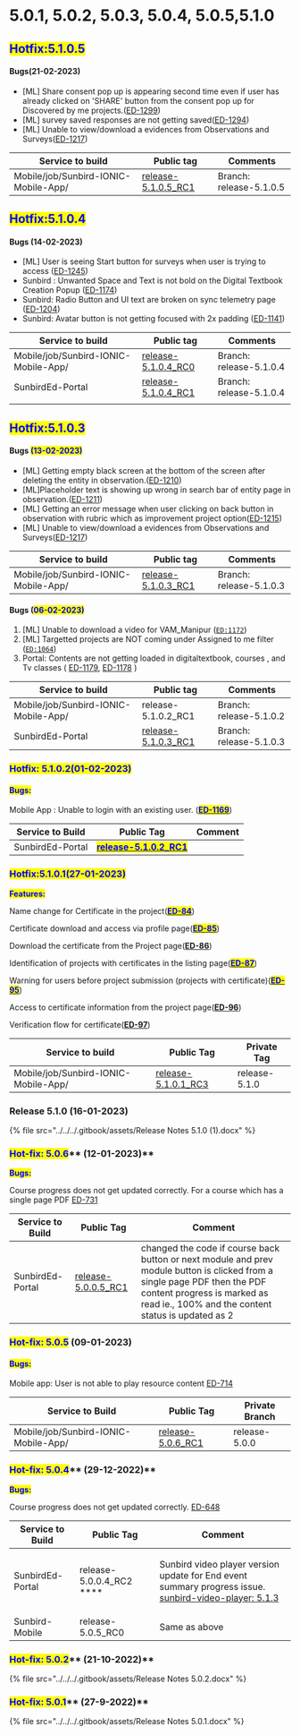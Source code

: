 # 5.0.1, 5.0.2, 5.0.3, 5.0.4, 5.0.5,5.1.0

## <mark style="color:blue;">Hotfix:5.1.0.5</mark>

#### Bugs(21-02-2023)

* \[ML] Share consent pop up is appearing second time even if user has already clicked on 'SHARE' button from the consent pop up for Discovered by me projects.([ED-1299](https://project-sunbird.atlassian.net/browse/ED-1299))
* \[ML] survey saved responses are not getting saved([ED-1294](https://project-sunbird.atlassian.net/browse/ED-1294))
* \[ML] Unable to view/download a evidences from Observations and Surveys([ED-1217](https://project-sunbird.atlassian.net/browse/ED-1217))

| Service to build                     | Public tag                                                                                                   | Comments                |
| ------------------------------------ | ------------------------------------------------------------------------------------------------------------ | ----------------------- |
| Mobile/job/Sunbird-IONIC-Mobile-App/ | [release-5.1.0.5\_RC1](https://github.com/Sunbird-Ed/SunbirdEd-mobile-app/releases/tag/release-5.1.0.5\_RC1) | Branch: release-5.1.0.5 |



## <mark style="color:blue;">Hotfix:5.1.0.4</mark>

#### Bugs (14-02-2023)

* \[ML] User is seeing Start button for surveys when user is trying to access ([ED-1245](https://project-sunbird.atlassian.net/browse/ED-1245))
* Sunbird : Unwanted Space and Text is not bold on the Digital Textbook Creation Popup ([ED-1174](https://project-sunbird.atlassian.net/browse/ED-1174))
* Sunbird: Radio Button and UI text are broken on sync telemetry page ([ED-1204](https://project-sunbird.atlassian.net/browse/ED-1204))
* Sunbird: Avatar button is not getting focused with 2x padding ([ED-1141](https://project-sunbird.atlassian.net/browse/ED-1141))

| Service to build                     | Public tag                                                                                                   | Comments                |
| ------------------------------------ | ------------------------------------------------------------------------------------------------------------ | ----------------------- |
| Mobile/job/Sunbird-IONIC-Mobile-App/ | [release-5.1.0.4\_RC0](https://github.com/Sunbird-Ed/SunbirdEd-mobile-app/releases/tag/release-5.1.0.4\_RC0) | Branch: release-5.1.0.4 |
| SunbirdEd-Portal                     | [release-5.1.0.4\_RC1](https://github.com/Sunbird-Ed/SunbirdEd-portal/tree/release-5.1.0.4\_RC1)             | Branch: release-5.1.0.4 |
|                                      |                                                                                                              |                         |

## <mark style="color:blue;">Hotfix:5.1.0.3</mark>

#### Bugs <mark style="color:blue;">(13-02-2023)</mark>

* \[ML] Getting empty black screen at the bottom of the screen after deleting the entity in observation.([ED-1210](https://project-sunbird.atlassian.net/browse/ED-1210))
* \[ML]Placeholder text is showing up wrong in search bar of entity page in observation.([ED-1211](https://project-sunbird.atlassian.net/browse/ED-1211))
* \[ML] Getting an error message when user clicking on back button in observation with rubric which as improvement project option([ED-1215](https://project-sunbird.atlassian.net/browse/ED-1215))
* \[ML] Unable to view/download a evidences from Observations and Surveys([ED-1217](https://project-sunbird.atlassian.net/browse/ED-1217))

| Service to build                     | Public tag                                                                                                   | Comments                |
| ------------------------------------ | ------------------------------------------------------------------------------------------------------------ | ----------------------- |
| Mobile/job/Sunbird-IONIC-Mobile-App/ | [release-5.1.0.3\_RC1](https://github.com/Sunbird-Ed/SunbirdEd-mobile-app/releases/tag/release-5.1.0.3\_RC1) | Branch: release-5.1.0.3 |

<mark style="color:blue;"></mark>

#### Bugs (<mark style="color:blue;">06-02-2023)</mark>

1. \[ML] Unable to download a video for VAM\_Manipur ([`ED:1172`](https://project-sunbird.atlassian.net/browse/ED-1172))
2. \[ML] Targetted projects are NOT coming under Assigned to me filter ([`ED:1064`](https://project-sunbird.atlassian.net/browse/ED-1064))
3. Portal: Contents are not getting loaded in digitaltextbook, courses , and Tv classes ( [ED-1179](https://project-sunbird.atlassian.net/browse/ED-1179), [ED-1178](https://project-sunbird.atlassian.net/browse/ED-1178) )

| Service to build                     | Public tag                                                                                       | Comments                 |
| ------------------------------------ | ------------------------------------------------------------------------------------------------ | ------------------------ |
| Mobile/job/Sunbird-IONIC-Mobile-App/ | release-5.1.0.2\_RC1                                                                             | Branch: release-5.1.0.2  |
| SunbirdEd-Portal                     | [release-5.1.0.3\_RC1](https://github.com/Sunbird-Ed/SunbirdEd-portal/tree/release-5.1.0.3\_RC1) | Branch: release-5.1.0.3  |

### <mark style="color:blue;">Hotfix: 5.1.0.2(01-02-2023)</mark>

#### <mark style="color:blue;">Bugs:</mark>

Mobile App : Unable to login with an existing user. ([<mark style="color:blue;">**ED-1169**</mark>](https://project-sunbird.atlassian.net/browse/ED-1169))

| Service to Build | Public Tag                                                                                                                                                                                                      | Comment |
| ---------------- | --------------------------------------------------------------------------------------------------------------------------------------------------------------------------------------------------------------- | ------- |
| SunbirdEd-Portal | <mark style="color:blue;">****</mark>[<mark style="color:blue;">**release-5.1.0.2\_RC1**</mark>](https://github.com/Sunbird-Ed/SunbirdEd-portal/tree/release-5.1.0.2\_RC1)<mark style="color:blue;">****</mark> |         |

### <mark style="color:blue;">Hotfix:5.1.0.1(27-01-2023)</mark>

<mark style="color:blue;">**Features:**</mark>

Name change for Certificate in the project([<mark style="color:blue;">**ED-84**</mark>](https://project-sunbird.atlassian.net/browse/ED-84))

Certificate download and access via profile page([<mark style="color:blue;">**ED-85**</mark>](https://project-sunbird.atlassian.net/browse/ED-85))

Download the certificate from the Project page([**ED-86**](https://project-sunbird.atlassian.net/browse/ED-86))

Identification of projects with certificates in the listing page([<mark style="color:blue;">**ED-87**</mark>](https://project-sunbird.atlassian.net/browse/ED-87))

Warning for users before project submission (projects with certificate)([<mark style="color:blue;">**ED-95**</mark>](https://project-sunbird.atlassian.net/browse/ED-95))

Access to certificate information from the project page([**ED-96**](https://project-sunbird.atlassian.net/browse/ED-96))

Verification flow for certificate([**ED-97**](https://project-sunbird.atlassian.net/browse/ED-97))

| Service to build                     | Public Tag                                                                                                   | Private Tag   |
| ------------------------------------ | ------------------------------------------------------------------------------------------------------------ | ------------- |
| Mobile/job/Sunbird-IONIC-Mobile-App/ | [release-5.1.0.1\_RC3](https://github.com/Sunbird-Ed/SunbirdEd-mobile-app/releases/tag/release-5.1.0.1\_RC3) | release-5.1.0 |



### Release 5.1.0 (16-01-2023)

{% file src="../../../.gitbook/assets/Release Notes 5.1.0 (1).docx" %}

### <mark style="color:blue;">**Hot-fix:  5.0.6**</mark>** (12-01-2023)**

<mark style="color:blue;">**Bugs:**</mark>

Course progress does not get updated correctly. For a course which has a single page PDF  [ED-731](https://project-sunbird.atlassian.net/browse/ED-731)

| Service to Build | Public Tag                                                                                       | Comment                                                                                                                                                                                                         |
| ---------------- | ------------------------------------------------------------------------------------------------ | --------------------------------------------------------------------------------------------------------------------------------------------------------------------------------------------------------------- |
| SunbirdEd-Portal | [release-5.0.0.5\_RC1](https://github.com/Sunbird-Ed/SunbirdEd-portal/tree/release-5.0.0.5\_RC1) | changed the code if course back button or next module and prev module button is clicked from a single page PDF then the PDF content progress is marked as read ie., 100% and the content status is updated as 2 |

### <mark style="color:blue;">Hot-fix: 5.0.5</mark> (09-01-2023)

#### <mark style="color:blue;">Bugs:</mark>

Mobile app: User is not able to play resource content [ED-714](https://project-sunbird.atlassian.net/browse/ED-714)

| Service to Build                     | Public Tag                                                                                       | Private Branch |
| ------------------------------------ | ------------------------------------------------------------------------------------------------ | -------------- |
| Mobile/job/Sunbird-IONIC-Mobile-App/ | [release-5.0.6\_RC1](https://github.com/Sunbird-Ed/SunbirdEd-mobile-app/tree/release-5.0.6\_RC1) | release-5.0.0  |



### <mark style="color:blue;">**Hot-fix:  5.0.4**</mark>** (29-12-2022)**

<mark style="color:blue;">**Bugs:**</mark>

Course progress does not get updated correctly.  [ED-648](https://project-sunbird.atlassian.net/browse/ED-648)



| Service to Build | Public Tag                                                                                                      | Comment                                                                                                                                                                                                      |
| ---------------- | --------------------------------------------------------------------------------------------------------------- | ------------------------------------------------------------------------------------------------------------------------------------------------------------------------------------------------------------ |
| SunbirdEd-Portal | release-5.0.0.4\_RC2[**​**](https://www.npmjs.com/package/@project-sunbird/sunbird-video-player-v9/v/5.1.3)**** | <p>Sunbird video player version update for End event summary progress issue.<br><a href="https://www.npmjs.com/package/@project-sunbird/sunbird-video-player-v9/v/5.1.3">sunbird-video-player: 5.1.3</a></p> |
| Sunbird-Mobile   | release-5.0.5\_RC0                                                                                              | Same as above                                                                                                                                                                                                |

### <mark style="color:blue;">**Hot-fix:  5.0.2**</mark>** (21-10-2022)**

{% file src="../../../.gitbook/assets/Release Notes 5.0.2.docx" %}

### <mark style="color:blue;">**Hot-fix:  5.0.1**</mark>** (27-9-2022)**

{% file src="../../../.gitbook/assets/Release Notes 5.0.1.docx" %}
